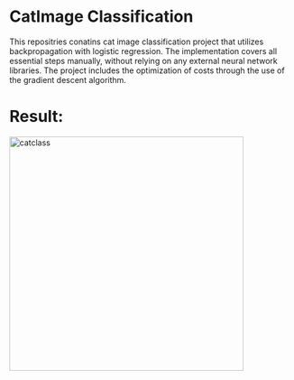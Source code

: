# CatImage Classification
This repositries conatins cat image classification project that utilizes backpropagation with logistic regression. 
The implementation covers all essential steps manually, without relying on any external neural network libraries. 
The project includes the optimization of costs through the use of the gradient descent algorithm.

# Result:
<img width="415" alt="catclass" src="https://github.com/Pallabpal/CatImageClassification/assets/122145541/3b1e0d46-1e58-459f-ae4c-de1d9ba21afa">
